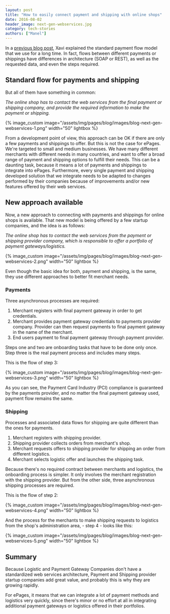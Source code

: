 ```yaml
---
layout: post
title: "How to easily connect payment and shipping with online shops"
date: 2016-08-02
header_image: next-gen-webservices.jpg
category: tech-stories
authors: ["Manel"]
---
```


In a [previous blog post](/blog/tech-stories/payment-integrations/), Xavi explained the standard payment flow model that we use for a long time.
In fact, flows between different payments or shippings have differences in architecture (SOAP or REST), as well as the requested data, and even the steps required.

## Standard flow for payments and shipping

But all of them have something in common:

*The online shop has to contact the web services from the final payment or shipping company, and provide the required information to make the payment or shipping.*

{% image_custom image="/assets/img/pages/blog/images/blog-next-gen-webservices-1.png" width="50" lightbox %}

From a development point of view, this approach can be OK if there are only a few payments and shippings to offer.
But this is not the case for ePages.
We're targeted to small and medium businesses.
We have many different merchants with different needs in many countries, and want to offer a broad range of payment and shipping options to fulfill their needs.
This can be a daunting task, because it means a lot of payments and shippings to integrate into ePages.
Furthermore, every single payment and shipping developed solution that we integrate needs to be adapted to changes performed by their companies because of improvements and/or new features offered by their web services.

## New approach available

Now, a new approach to connecting with payments and shippings for online shops is available.
That new model is being offered by a few startup companies, and the idea is as follows:

*The online shop has to contact the web services from the payment or shipping provider company, which is responsible to offer a portfolio of payment gateways/logistics.*

{% image_custom image="/assets/img/pages/blog/images/blog-next-gen-webservices-2.png" width="50" lightbox %}

Even though the basic idea for both, payment and shipping, is the same, they use different approaches to better fit merchant needs.

### Payments

Three asynchronous processes are required:

1. Merchant registers with final payment gateway in order to get credentials.
2. Merchant provides payment gateway credentials to payments provider company. Provider can then request payments to final payment gateway in the name of the merchant.
3. End users payment to final payment gateway through payment provider.

Steps one and two are onboarding tasks that have to be done only once.
Step three is the real payment process and includes many steps.

This is the flow of step 3:

{% image_custom image="/assets/img/pages/blog/images/blog-next-gen-webservices-3.png" width="50" lightbox %}

As you can see, the Payment Card Industry (PCI) compliance is guaranteed by the payments provider, and no matter the final payment gateway used, payment flow remains the same.

### Shipping

Processes and associated data flows for shipping are quite different than the ones for payments.

1. Merchant registers with shipping provider.
2. Shipping provider collects orders from merchant's shop.
3. Merchant requests offers to shipping provider for shipping an order from different logistics.
4. Merchant selects logistic offer and launches the shipping task.

Because there's no required contract between merchants and logistics, the onboarding process is simpler.
It only involves the merchant registration with the shipping provider.
But from the other side, three asynchronous shipping processes are required.

This is the flow of step 2:

{% image_custom image="/assets/img/pages/blog/images/blog-next-gen-webservices-4.png" width="50" lightbox %}

And the process for the merchants to make shipping requests to logistics from the shop's administration area, - step 4 - looks like this:

{% image_custom image="/assets/img/pages/blog/images/blog-next-gen-webservices-5.png" width="50" lightbox %}

## Summary

Because Logistic and Payment Gateway Companies don't have a standardized web services architecture, Payment and Shipping provider startup companies add great value, and probably this is why they are growing rapidly.

For ePages, it means that we can integrate a lot of payment methods and logistics very quickly, since there's minor or no effort at all in integrating additional payment gateways or logistics offered in their portfolios.
